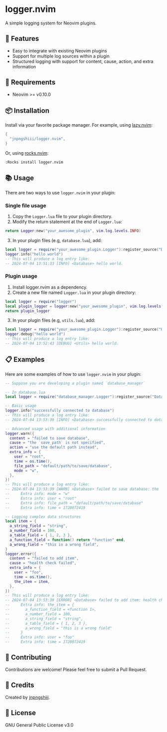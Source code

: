 # logger.nvim

A simple logging system for Neovim plugins.

## :star2: Features

- Easy to integrate with existing Neovim plugins
- Support for multiple log sources within a plugin
- Structured logging with support for content, cause, action, and extra information

## :electric_plug: Requirements

- Neovim >= v0.10.0

## :package: Installation

Install via your favorite package manager. For example, using [lazy.nvim](https://github.com/folke/lazy.nvim):

```lua
{
  "jnpngshiii/logger.nvim",
}
```

Or, using [rocks.nvim](https://github.com/nvim-neorocks/rocks.nvim):

```vim
:Rocks install logger.nvim
```

## :books: Usage

There are two ways to use `logger.nvim` in your plugin:

### Single file usage

1. Copy the `Logger.lua` file to your plugin directory.
2. Modify the return statement at the end of `Logger.lua`:

```lua
return Logger:new("your_awesome_plugin", vim.log.levels.INFO)
```

3. In your plugin files (e.g, `database.lua`), add:

```lua
local logger = require("your_awesome_plugin.Logger"):register_source("Database")
logger.info("hello world")
-- This will produce a log entry like:
-- 2024-07-04 13:51:33 [INFO] <Database> hello world.
```

### Plugin usage

1. Install logger.nvim as a dependency.
2. Create a new file named `Logger.lua` in your plugin directory:

```lua
local logger = require("logger")
local plugin_logger = logger:new("your_awesome_plugin", vim.log.levels.INFO)
return plugin_logger
```

3. In your plugin files (e.g, `utils.lua`), add:

```lua
local logger = require("your_awesome_plugin.Logger"):register_source("Utils")
logger.debug("hello world")
-- This will produce a log entry like:
-- 2024-07-04 13:52:43 [DEBUG] <Utils> hello world.
```

## :clipboard: Examples

Here are some examples of how to use `logger.nvim` in your plugin:

```lua
-- Suppose you are developing a plugin named `database_manager`

-- In database.lua
local logger = require("database_manager.Logger"):register_source("Database")

-- Basic usage
logger.info("successfully connected to database")
-- This will produce a log entry like:
-- 2024-07-04 13:53:39 [INFO] <Database> successfully connected to database.

-- Advanced usage with additional information
logger.warn({
  content = "failed to save database",
  cause = "the `save_path` is not specified",
  action = "use the default path instead",
  extra_info = {
    user = "root",
    time = os.time(),
    file_path = "default/path/to/save/database",
    mode = "w",
  },
})
-- This will produce a log entry like:
-- 2024-07-04 13:53:39 [WARN] <Database> failed to save database: the `save_path` is not specified, use the default path instead.
--     Extra info: mode = "w"
--     Extra info: user = "root"
--     Extra info: file_path = "default/path/to/save/database"
--     Extra info: time = 1720072419

-- Logging complex data structures
local item = {
  a_string_field = "string",
  a_number_field = 100,
  a_table_field = { 1, 2, 3 },
  a_function_field = function() return "function" end,
  a_wrong_field = "this is a wrong field",
}
logger.error({
  content = "failed to add item",
  cause = "health check failed",
  extra_info = {
    user = "foo",
    time = os.time(),
    the_item = item,
  },
})
-- This will produce a log entry like:
-- 2024-07-04 13:53:39 [ERROR] <Database> failed to add item: health check failed.
--     Extra info: the_item = {
--       a_function_field = <function 1>,
--       a_number_field = 100,
--       a_string_field = "string",
--       a_table_field = { 1, 2, 3 },
--       a_wrong_field = "this is a wrong field"
--     }
--     Extra info: user = "foo"
--     Extra info: time = 1720072419
```

## :dart: Contributing

Contributions are welcome! Please feel free to submit a Pull Request.

## :wave: Credits

Created by [jnpngshiii](https://github.com/jnpngshiii).

## :page_with_curl: License

GNU General Public License v3.0
